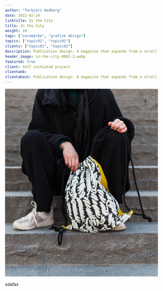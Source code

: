 ```yaml
---
author: "Torbjörn Hedberg"
date: 2022-02-24
linktitle: In the City
title: In the City
weight: 10
tags: ["varumärke", "grafisk design"]
topics: ["topic01", "topic02"]
clients: ["topic01", "topic02"]
description: Publication design. A magazine that expands from a stroll through the city.
header_image: in-the-city-0002-2.webp
featured: true
client: Self initiated project
clientweb:
clientabout: Publication design. A magazine that expands from a stroll through the city.
---
```


![Header example](in-the-city-0002-2.webp)

sdafas